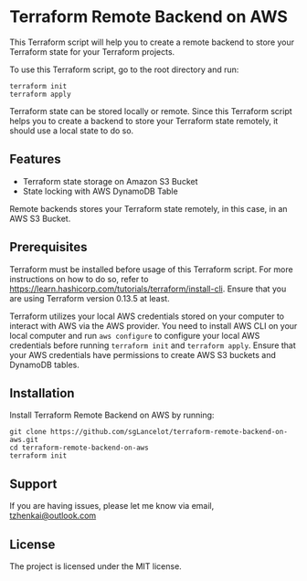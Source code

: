 Terraform Remote Backend on AWS
========

This Terraform script will help you to create a remote backend to store your Terraform state for your Terraform projects. 

To use this Terraform script, go to the root directory and run:

    terraform init
    terraform apply
    
Terraform state can be stored locally or remote. Since this Terraform script helps you to create a backend to store your Terraform state remotely, it should use a local state to do so.


Features
--------

- Terraform state storage on Amazon S3 Bucket
- State locking with AWS DynamoDB Table


Remote backends stores your Terraform state remotely, in this case, in an AWS S3 Bucket.

Prerequisites
-------------
Terraform must be installed before usage of this Terraform script. For more instructions on how to do so, refer to https://learn.hashicorp.com/tutorials/terraform/install-cli. Ensure that you are using Terraform version 0.13.5 at least. 

Terraform utilizes your local AWS credentials stored on your computer to interact with AWS via the AWS provider. You need to install AWS CLI on your local computer and run `aws configure` to configure your local AWS credentials before running `terraform init` and `terraform apply`. Ensure that your AWS credentials have permissions to create AWS S3 buckets and DynamoDB tables.

Installation
------------

Install Terraform Remote Backend on AWS by running:

    git clone https://github.com/sgLancelot/terraform-remote-backend-on-aws.git
    cd terraform-remote-backend-on-aws
    terraform init

Support
-------

If you are having issues, please let me know via email, tzhenkai@outlook.com

License
-------

The project is licensed under the MIT license.